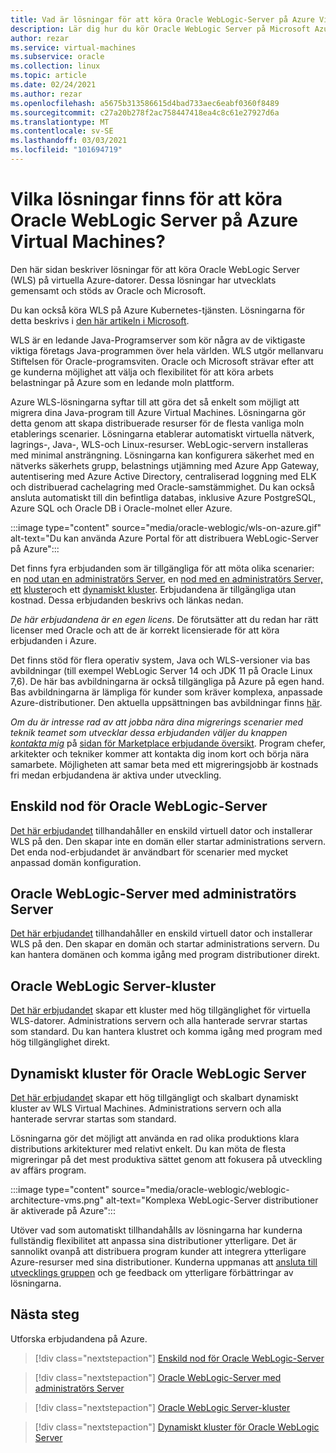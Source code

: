 ```yaml
---
title: Vad är lösningar för att köra Oracle WebLogic-Server på Azure Virtual Machines
description: Lär dig hur du kör Oracle WebLogic Server på Microsoft Azure Virtual Machines.
author: rezar
ms.service: virtual-machines
ms.subservice: oracle
ms.collection: linux
ms.topic: article
ms.date: 02/24/2021
ms.author: rezar
ms.openlocfilehash: a5675b313586615d4bad733aec6eabf0360f8489
ms.sourcegitcommit: c27a20b278f2ac758447418ea4c8c61e27927d6a
ms.translationtype: MT
ms.contentlocale: sv-SE
ms.lasthandoff: 03/03/2021
ms.locfileid: "101694719"
---
```

# <a name="what-are-solutions-for-running-oracle-weblogic-server-on-azure-virtual-machines"></a>Vilka lösningar finns för att köra Oracle WebLogic Server på Azure Virtual Machines?

Den här sidan beskriver lösningar för att köra Oracle WebLogic Server (WLS) på virtuella Azure-datorer. Dessa lösningar har utvecklats gemensamt och stöds av Oracle och Microsoft.

Du kan också köra WLS på Azure Kubernetes-tjänsten. Lösningarna för detta beskrivs i [den här artikeln i Microsoft](./weblogic-aks.md).

WLS är en ledande Java-Programserver som kör några av de viktigaste viktiga företags Java-programmen över hela världen. WLS utgör mellanvaru Stiftelsen för Oracle-programsviten. Oracle och Microsoft strävar efter att ge kunderna möjlighet att välja och flexibilitet för att köra arbets belastningar på Azure som en ledande moln plattform.

Azure WLS-lösningarna syftar till att göra det så enkelt som möjligt att migrera dina Java-program till Azure Virtual Machines. Lösningarna gör detta genom att skapa distribuerade resurser för de flesta vanliga moln etablerings scenarier. Lösningarna etablerar automatiskt virtuella nätverk, lagrings-, Java-, WLS-och Linux-resurser. WebLogic-servern installeras med minimal ansträngning. Lösningarna kan konfigurera säkerhet med en nätverks säkerhets grupp, belastnings utjämning med Azure App Gateway, autentisering med Azure Active Directory, centraliserad loggning med ELK och distribuerad cachelagring med Oracle-samstämmighet. Du kan också ansluta automatiskt till din befintliga databas, inklusive Azure PostgreSQL, Azure SQL och Oracle DB i Oracle-molnet eller Azure. 

:::image type="content" source="media/oracle-weblogic/wls-on-azure.gif" alt-text="Du kan använda Azure Portal för att distribuera WebLogic-Server på Azure":::

Det finns fyra erbjudanden som är tillgängliga för att möta olika scenarier: en [nod utan en administratörs Server](https://portal.azure.com/#create/oracle.20191001-arm-oraclelinux-wls20191001-arm-oraclelinux-wls), en [nod med en administratörs Server, ett](https://portal.azure.com/#create/oracle.20191009-arm-oraclelinux-wls-admin20191009-arm-oraclelinux-wls-admin) [kluster](https://portal.azure.com/#create/oracle.20191007-arm-oraclelinux-wls-cluster20191007-arm-oraclelinux-wls-cluster)och ett [dynamiskt kluster](https://portal.azure.com/#create/oracle.20191021-arm-oraclelinux-wls-dynamic-cluster20191021-arm-oraclelinux-wls-dynamic-cluster). Erbjudandena är tillgängliga utan kostnad. Dessa erbjudanden beskrivs och länkas nedan.

_De här erbjudandena är en egen licens_. De förutsätter att du redan har rätt licenser med Oracle och att de är korrekt licensierade för att köra erbjudanden i Azure.

Det finns stöd för flera operativ system, Java och WLS-versioner via bas avbildningar (till exempel WebLogic Server 14 och JDK 11 på Oracle Linux 7,6). De här bas avbildningarna är också tillgängliga på Azure på egen hand. Bas avbildningarna är lämpliga för kunder som kräver komplexa, anpassade Azure-distributioner. Den aktuella uppsättningen bas avbildningar finns [här](https://azuremarketplace.microsoft.com/marketplace/apps?search=WebLogic%20Server%20Base%20Image&page=1).

_Om du är intresse rad av att jobba nära dina migrerings scenarier med teknik teamet som utvecklar dessa erbjudanden väljer du knappen [kontakta mig](https://azuremarketplace.microsoft.com/marketplace/apps/oracle.oraclelinux-wls-cluster?tab=Overview)_ på [sidan för Marketplace erbjudande översikt](https://azuremarketplace.microsoft.com/marketplace/apps/oracle.oraclelinux-wls-cluster?tab=Overview). Program chefer, arkitekter och tekniker kommer att kontakta dig inom kort och börja nära samarbete. Möjligheten att samar beta med ett migreringsjobb är kostnads fri medan erbjudandena är aktiva under utveckling.

## <a name="oracle-weblogic-server-single-node"></a>Enskild nod för Oracle WebLogic-Server

[Det här erbjudandet](https://portal.azure.com/#create/oracle.20191001-arm-oraclelinux-wls20191001-arm-oraclelinux-wls) tillhandahåller en enskild virtuell dator och installerar WLS på den. Den skapar inte en domän eller startar administrations servern. Det enda nod-erbjudandet är användbart för scenarier med mycket anpassad domän konfiguration.

## <a name="oracle-weblogic-server-with-admin-server"></a>Oracle WebLogic-Server med administratörs Server

[Det här erbjudandet](https://portal.azure.com/#create/oracle.20191009-arm-oraclelinux-wls-admin20191009-arm-oraclelinux-wls-admin) tillhandahåller en enskild virtuell dator och installerar WLS på den. Den skapar en domän och startar administrations servern. Du kan hantera domänen och komma igång med program distributioner direkt.

## <a name="oracle-weblogic-server-cluster"></a>Oracle WebLogic Server-kluster

[Det här erbjudandet](https://portal.azure.com/#create/oracle.20191007-arm-oraclelinux-wls-cluster20191007-arm-oraclelinux-wls-cluster) skapar ett kluster med hög tillgänglighet för virtuella WLS-datorer. Administrations servern och alla hanterade servrar startas som standard. Du kan hantera klustret och komma igång med program med hög tillgänglighet direkt.

## <a name="oracle-weblogic-server-dynamic-cluster"></a>Dynamiskt kluster för Oracle WebLogic Server

[Det här erbjudandet](https://portal.azure.com/#create/oracle.20191021-arm-oraclelinux-wls-dynamic-cluster20191021-arm-oraclelinux-wls-dynamic-cluster) skapar ett hög tillgängligt och skalbart dynamiskt kluster av WLS Virtual Machines. Administrations servern och alla hanterade servrar startas som standard.

Lösningarna gör det möjligt att använda en rad olika produktions klara distributions arkitekturer med relativt enkelt. Du kan möta de flesta migreringar på det mest produktiva sättet genom att fokusera på utveckling av affärs program.

:::image type="content" source="media/oracle-weblogic/weblogic-architecture-vms.png" alt-text="Komplexa WebLogic-Server distributioner är aktiverade på Azure":::

Utöver vad som automatiskt tillhandahålls av lösningarna har kunderna fullständig flexibilitet att anpassa sina distributioner ytterligare. Det är sannolikt ovanpå att distribuera program kunder att integrera ytterligare Azure-resurser med sina distributioner. Kunderna uppmanas att [ansluta till utvecklings gruppen](https://azuremarketplace.microsoft.com/marketplace/apps/oracle.oraclelinux-wls-cluster?tab=Overview) och ge feedback om ytterligare förbättringar av lösningarna.

## <a name="next-steps"></a>Nästa steg

Utforska erbjudandena på Azure.

> [!div class="nextstepaction"]
> [Enskild nod för Oracle WebLogic-Server](https://portal.azure.com/#create/oracle.20191001-arm-oraclelinux-wls20191001-arm-oraclelinux-wls)

> [!div class="nextstepaction"]
> [Oracle WebLogic-Server med administratörs Server](https://portal.azure.com/#create/oracle.20191009-arm-oraclelinux-wls-admin20191009-arm-oraclelinux-wls-admin)

> [!div class="nextstepaction"]
> [Oracle WebLogic Server-kluster](https://portal.azure.com/#create/oracle.20191007-arm-oraclelinux-wls-cluster20191007-arm-oraclelinux-wls-cluster)

> [!div class="nextstepaction"]
> [Dynamiskt kluster för Oracle WebLogic Server](https://portal.azure.com/#create/oracle.20191021-arm-oraclelinux-wls-dynamic-cluster20191021-arm-oraclelinux-wls-dynamic-cluster)
